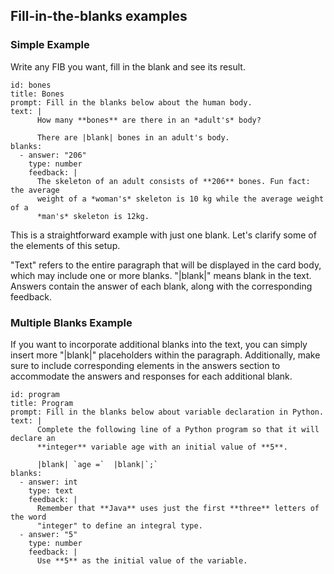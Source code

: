 ## Fill-in-the-blanks examples

### Simple Example

Write any FIB you want, fill in the blank and see its result.

```fib
id: bones
title: Bones
prompt: Fill in the blanks below about the human body.
text: |
      How many **bones** are there in an *adult's* body?

      There are |blank| bones in an adult's body.
blanks:
  - answer: "206"
    type: number
    feedback: |
      The skeleton of an adult consists of **206** bones. Fun fact: the average
      weight of a *woman's* skeleton is 10 kg while the average weight of a
      *man's* skeleton is 12kg.
```

This is a straightforward example with just one blank. Let's clarify some of the
elements of this setup.

"Text" refers to the entire paragraph that will be displayed in the card body,
which may include one or more blanks. "|blank|" means blank in the text. Answers
contain the answer of each blank, along with the corresponding feedback.

### Multiple Blanks Example

If you want to incorporate additional blanks into the text, you can simply
insert more "|blank|" placeholders within the paragraph. Additionally, make sure
to include corresponding elements in the answers section to accommodate the
answers and responses for each additional blank.

```fib
id: program
title: Program
prompt: Fill in the blanks below about variable declaration in Python.
text: |
      Complete the following line of a Python program so that it will declare an
      **integer** variable age with an initial value of **5**.

      |blank| `age =`  |blank|`;`
blanks:
  - answer: int
    type: text
    feedback: |
      Remember that **Java** uses just the first **three** letters of the word
      "integer" to define an integral type.
  - answer: "5"
    type: number
    feedback: |
      Use **5** as the initial value of the variable.
```
